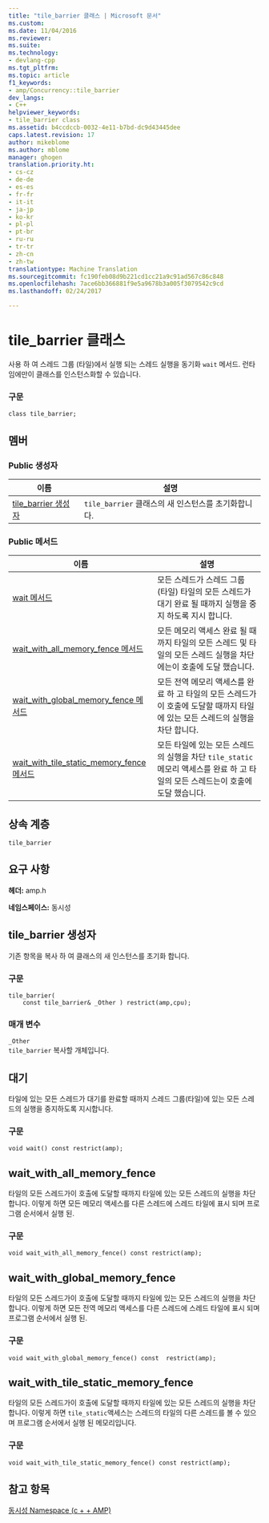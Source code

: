 ```yaml
---
title: "tile_barrier 클래스 | Microsoft 문서"
ms.custom: 
ms.date: 11/04/2016
ms.reviewer: 
ms.suite: 
ms.technology:
- devlang-cpp
ms.tgt_pltfrm: 
ms.topic: article
f1_keywords:
- amp/Concurrency::tile_barrier
dev_langs:
- C++
helpviewer_keywords:
- tile_barrier class
ms.assetid: b4ccdccb-0032-4e11-b7bd-dc9d43445dee
caps.latest.revision: 17
author: mikeblome
ms.author: mblome
manager: ghogen
translation.priority.ht:
- cs-cz
- de-de
- es-es
- fr-fr
- it-it
- ja-jp
- ko-kr
- pl-pl
- pt-br
- ru-ru
- tr-tr
- zh-cn
- zh-tw
translationtype: Machine Translation
ms.sourcegitcommit: fc190feb08d9b221cd1cc21a9c91ad567c86c848
ms.openlocfilehash: 7ace6bb366881f9e5a9678b3a005f3079542c9cd
ms.lasthandoff: 02/24/2017

---
```

# <a name="tilebarrier-class"></a>tile_barrier 클래스
사용 하 여 스레드 그룹 (타일)에서 실행 되는 스레드 실행을 동기화 `wait` 메서드. 런타임에만이 클래스를 인스턴스화할 수 있습니다.  
  
### <a name="syntax"></a>구문 
  
```  
class tile_barrier;  
```  
  
## <a name="members"></a>멤버  
  
### <a name="public-constructors"></a>Public 생성자  
  
|이름|설명|  
|----------|-----------------|  
|[tile_barrier 생성자](#ctor)|`tile_barrier` 클래스의 새 인스턴스를 초기화합니다.|  
  
### <a name="public-methods"></a>Public 메서드  
  
|이름|설명|  
|----------|-----------------|  
|[wait 메서드](#wait)|모든 스레드가 스레드 그룹 (타일) 타일의 모든 스레드가 대기 완료 될 때까지 실행을 중지 하도록 지시 합니다.|  
|[wait_with_all_memory_fence 메서드](#wait_with_all_memory_fence)|모든 메모리 액세스 완료 될 때까지 타일의 모든 스레드 및 타일의 모든 스레드 실행을 차단에는이 호출에 도달 했습니다.|  
|[wait_with_global_memory_fence 메서드](#wait_with_global_memory_fence)|모든 전역 메모리 액세스를 완료 하 고 타일의 모든 스레드가이 호출에 도달할 때까지 타일에 있는 모든 스레드의 실행을 차단 합니다.|  
|[wait_with_tile_static_memory_fence 메서드](#wait_with_tile_static_memory_fence)|모든 타일에 있는 모든 스레드의 실행을 차단 `tile_static` 메모리 액세스를 완료 하 고 타일의 모든 스레드는이 호출에 도달 했습니다.|  
  
## <a name="inheritance-hierarchy"></a>상속 계층  
 `tile_barrier`  
  
## <a name="requirements"></a>요구 사항  
 **헤더:** amp.h  
  
 **네임스페이스:** 동시성  

## <a name="a-nametilebarrierctora--tilebarrier-constructor"></a><a name="tile_barrier__ctor"></a>tile_barrier 생성자  
 기존 항목을 복사 하 여 클래스의 새 인스턴스를 초기화 합니다.  
  
### <a name="syntax"></a>구문 
  
```  
tile_barrier(  
    const tile_barrier& _Other ) restrict(amp,cpu);  
```  
  
### <a name="parameters"></a>매개 변수  
 `_Other`  
 `tile_barrier` 복사할 개체입니다.  

## <a name="a-namewaita--wait"></a><a name="wait"></a>대기 
타일에 있는 모든 스레드가 대기를 완료할 때까지 스레드 그룹(타일)에 있는 모든 스레드의 실행을 중지하도록 지시합니다.  
  
### <a name="syntax"></a>구문 
  
```  
void wait() const restrict(amp);  
```    

## <a name="a-namewaitwithallmemoryfencea--waitwithallmemoryfence"></a><a name="wait_with_all_memory_fence"></a>wait_with_all_memory_fence   
타일의 모든 스레드가이 호출에 도달할 때까지 타일에 있는 모든 스레드의 실행을 차단 합니다. 이렇게 하면 모든 메모리 액세스를 다른 스레드에 스레드 타일에 표시 되며 프로그램 순서에서 실행 된.  
  
### <a name="syntax"></a>구문 
  
```  
void wait_with_all_memory_fence() const restrict(amp);  
```  
  

## <a name="a-namewaitwithglobalmemoryfencea--waitwithglobalmemoryfence"></a><a name="wait_with_global_memory_fence"></a>wait_with_global_memory_fence   
타일의 모든 스레드가이 호출에 도달할 때까지 타일에 있는 모든 스레드의 실행을 차단 합니다. 이렇게 하면 모든 전역 메모리 액세스를 다른 스레드에 스레드 타일에 표시 되며 프로그램 순서에서 실행 된.  
  
### <a name="syntax"></a>구문 
  
```  
void wait_with_global_memory_fence() const  restrict(amp);  
```

## <a name="a-namewaitwithtilestaticmemoryfencea--waitwithtilestaticmemoryfence"></a><a name="wait_with_tile_static_memory_fence"></a>wait_with_tile_static_memory_fence   
타일의 모든 스레드가이 호출에 도달할 때까지 타일에 있는 모든 스레드의 실행을 차단 합니다. 이렇게 하면 `tile_static`액세스는 스레드의 타일의 다른 스레드를 볼 수 있으며 프로그램 순서에서 실행 된 메모리입니다.  
  
### <a name="syntax"></a>구문 
  
```  
void wait_with_tile_static_memory_fence() const restrict(amp);  
```  
  
## <a name="see-also"></a>참고 항목  
 [동시성 Namespace (c + + AMP)](concurrency-namespace-cpp-amp.md)

